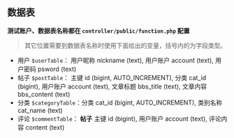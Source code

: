 ## 数据表

**测试账户、数据表名称都在 `controller/public/function.php` 配置**

> 其它位置需要到数据表名称时使用下面给出的变量，括号内的为字段类型。

* 用户 `$userTable`： 用户昵称 nickname (text), 用户账户 account (text), 用户密码 psword (text)
* 帖子 `$postTable`： 主键 id (bigint, AUTO_INCREMENT), 分类 cat_id (bigint), 用户账户 account (text), 文章标题 bbs_title (text), 文章内容 bbs_content (text)
* 分类 `$categoryTable`：分类 cat_id (bigint, AUTO_INCREMENT), 类别名称 cat_name (text)
* 评论 `$commentTable`： **帖子** 主键 id (bigint), 用户账户 account (text), 评论内容 content (text)